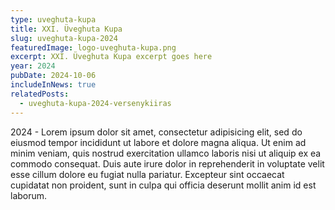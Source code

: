 ```yaml
---
type: uveghuta-kupa
title: XXI. Üveghuta Kupa
slug: uveghuta-kupa-2024
featuredImage: logo-uveghuta-kupa.png
excerpt: XXI. Üveghuta Kupa excerpt goes here
year: 2024
pubDate: 2024-10-06
includeInNews: true
relatedPosts:
  - uveghuta-kupa-2024-versenykiiras
---
```


2024 - Lorem ipsum dolor sit amet, consectetur adipisicing elit, sed do eiusmod tempor incididunt ut labore et dolore magna aliqua. Ut enim ad minim veniam, quis nostrud exercitation ullamco laboris nisi ut aliquip ex ea commodo consequat. Duis aute irure dolor in reprehenderit in voluptate velit esse cillum dolore eu fugiat nulla pariatur. Excepteur sint occaecat cupidatat non proident, sunt in culpa qui officia deserunt mollit anim id est laborum.
